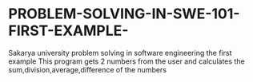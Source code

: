 # PROBLEM-SOLVING-IN-SWE-101-FIRST-EXAMPLE-

Sakarya university problem solving in software engineering the first example
This program gets 2 numbers from the user and calculates the sum,division,average,difference of the numbers
